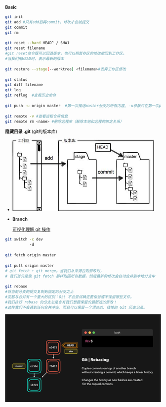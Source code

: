 **Basic**

```bash
git init
git add #只有add后再commit，修改才会被提交
git commit
git rm

git reset --hard HEAD^ / SHA1 
git reset filename
#git reset命令既可以回退版本，也可以把暂存区的修改撤回到工作区。
#当我们用HEAD时，表示最新的版本

git restore --stage(--worktree) <filename>#丢弃工作区修改

git status
git diff filename
git log
git reflog  #查看历史命令

git push -u origin master  #第一次推送master分支的所有内容, -u参数只在第一次push时使用

git remote -v #查看远程仓库信息
git remote rm <name> #删除远程库（解除本地和远程的绑定关系）
```

**隐藏目录 .git** (git的版本库)

- ![](./pic/0.jpg)

- **Branch**

  [可视化理解 git 操作](https://zhuanlan.zhihu.com/p/132573100)

```bash
git switch -c dev
		   -d

git fetch origin master

git pull origin master
# git fetch + git merge。当我们从来源拉取修改时，
# 我们首先是像 git fetch 那样取回所有数据，然后最新的修改会自动合并到本地分支中

git rebase 
#将当前分支的提交复制到指定的分支之上
#变基与合并有一个重大的区别：Git 不会尝试确定要保留或不保留哪些文件。
#我们执行 rebase 的分支总是含有我们想要保留的最新近的修改！
#这样我们不会遇到任何合并冲突，而且可以保留一个漂亮的、线性的 Git 历史记录。
```

![1](./pic/1.gif)

